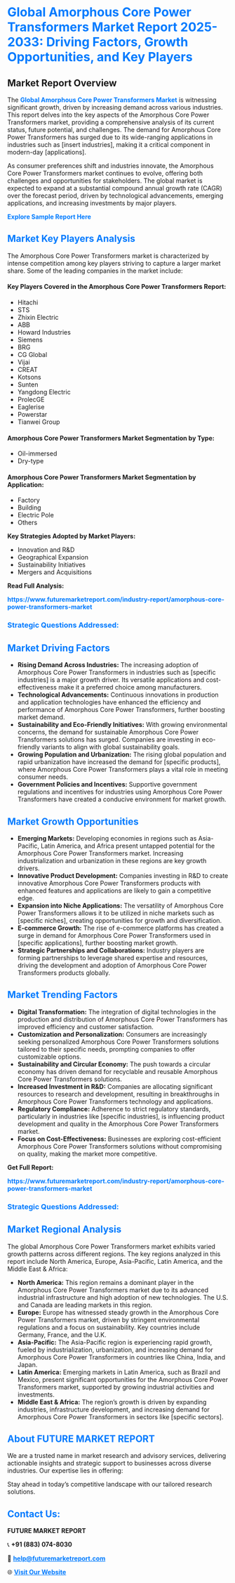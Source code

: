 <h1 style="color: #007BFF;">Global Amorphous Core Power Transformers Market Report 2025-2033: Driving Factors, Growth Opportunities, and Key Players</h1>

<section id="overview">
<h2>Market Report Overview</h2>
<p>The <a href="https://www.futuremarketreport.com/industry-report/amorphous-core-power-transformers-market" style="color: #007BFF; text-decoration: none;"><strong>Global Amorphous Core Power Transformers Market</strong></a> is witnessing significant growth, driven by increasing demand across various industries. This report delves into the key aspects of the Amorphous Core Power Transformers market, providing a comprehensive analysis of its current status, future potential, and challenges. The demand for Amorphous Core Power Transformers has surged due to its wide-ranging applications in industries such as [insert industries], making it a critical component in modern-day [applications].</p>
<p>As consumer preferences shift and industries innovate, the Amorphous Core Power Transformers market continues to evolve, offering both challenges and opportunities for stakeholders. The global market is expected to expand at a substantial compound annual growth rate (CAGR) over the forecast period, driven by technological advancements, emerging applications, and increasing investments by major players.</p>
</section>

<section id="overview">
<p><a href="https://www.futuremarketreport.com/request-sample/reportId=76403" style="color: #007BFF; text-decoration: none;"><strong>Explore Sample Report Here</strong></a></p>
</section>

<section id="key-players">
<h2 style="color: #007BFF;">Market Key Players Analysis</h2>
<p>The Amorphous Core Power Transformers market is characterized by intense competition among key players striving to capture a larger market share. Some of the leading companies in the market include:</p>
<h4>Key Players Covered in the Amorphous Core Power Transformers Report:</h4>
<ul><li>Hitachi</li><li>STS</li><li>Zhixin Electric</li><li>ABB</li><li>Howard Industries</li><li>Siemens</li><li>BRG</li><li>CG Global</li><li>Vijai</li><li>CREAT</li><li>Kotsons</li><li>Sunten</li><li>Yangdong Electric</li><li>ProlecGE</li><li>Eaglerise</li><li>Powerstar</li><li>Tianwei Group</li></ul>
<h4>Amorphous Core Power Transformers Market Segmentation by Type:</h4>
<ul><li>Oil-immersed</li><li>Dry-type</li></ul>

<h4>Amorphous Core Power Transformers Market Segmentation by Application:</h4>
<ul><li>Factory</li><li>Building</li><li>Electric Pole</li><li>Others</li></ul>
<p><strong>Key Strategies Adopted by Market Players:</strong></p>
<ul>
<li>Innovation and R&D</li>
<li>Geographical Expansion</li>
<li>Sustainability Initiatives</li>
<li>Mergers and Acquisitions</li>
</ul>
</section>

<section>
<p><strong>Read Full Analysis: </strong></p><a href="https://www.futuremarketreport.com/industry-report/amorphous-core-power-transformers-market" style="color: #007BFF; text-decoration: none;"><strong>https://www.futuremarketreport.com/industry-report/amorphous-core-power-transformers-market</strong></a>
<h3 style="color: #007BFF;">Strategic Questions Addressed:</h3>
</section>

<section id="driving-factors">
<h2 style="color: #007BFF;">Market Driving Factors</h2>
<ul>
<li><strong>Rising Demand Across Industries:</strong> The increasing adoption of Amorphous Core Power Transformers in industries such as [specific industries] is a major growth driver. Its versatile applications and cost-effectiveness make it a preferred choice among manufacturers.</li>
<li><strong>Technological Advancements:</strong> Continuous innovations in production and application technologies have enhanced the efficiency and performance of Amorphous Core Power Transformers, further boosting market demand.</li>
<li><strong>Sustainability and Eco-Friendly Initiatives:</strong> With growing environmental concerns, the demand for sustainable Amorphous Core Power Transformers solutions has surged. Companies are investing in eco-friendly variants to align with global sustainability goals.</li>
<li><strong>Growing Population and Urbanization:</strong> The rising global population and rapid urbanization have increased the demand for [specific products], where Amorphous Core Power Transformers plays a vital role in meeting consumer needs.</li>
<li><strong>Government Policies and Incentives:</strong> Supportive government regulations and incentives for industries using Amorphous Core Power Transformers have created a conducive environment for market growth.</li>
</ul>
</section>

<section id="growth-opportunities">
<h2 style="color: #007BFF;">Market Growth Opportunities</h2>
<ul>
<li><strong>Emerging Markets:</strong> Developing economies in regions such as Asia-Pacific, Latin America, and Africa present untapped potential for the Amorphous Core Power Transformers market. Increasing industrialization and urbanization in these regions are key growth drivers.</li>
<li><strong>Innovative Product Development:</strong> Companies investing in R&D to create innovative Amorphous Core Power Transformers products with enhanced features and applications are likely to gain a competitive edge.</li>
<li><strong>Expansion into Niche Applications:</strong> The versatility of Amorphous Core Power Transformers allows it to be utilized in niche markets such as [specific niches], creating opportunities for growth and diversification.</li>
<li><strong>E-commerce Growth:</strong> The rise of e-commerce platforms has created a surge in demand for Amorphous Core Power Transformers used in [specific applications], further boosting market growth.</li>
<li><strong>Strategic Partnerships and Collaborations:</strong> Industry players are forming partnerships to leverage shared expertise and resources, driving the development and adoption of Amorphous Core Power Transformers products globally.</li>
</ul>
</section>

<section id="trending-factors">
<h2 style="color: #007BFF;">Market Trending Factors</h2>
<ul>
<li><strong>Digital Transformation:</strong> The integration of digital technologies in the production and distribution of Amorphous Core Power Transformers has improved efficiency and customer satisfaction.</li>
<li><strong>Customization and Personalization:</strong> Consumers are increasingly seeking personalized Amorphous Core Power Transformers solutions tailored to their specific needs, prompting companies to offer customizable options.</li>
<li><strong>Sustainability and Circular Economy:</strong> The push towards a circular economy has driven demand for recyclable and reusable Amorphous Core Power Transformers solutions.</li>
<li><strong>Increased Investment in R&D:</strong> Companies are allocating significant resources to research and development, resulting in breakthroughs in Amorphous Core Power Transformers technology and applications.</li>
<li><strong>Regulatory Compliance:</strong> Adherence to strict regulatory standards, particularly in industries like [specific industries], is influencing product development and quality in the Amorphous Core Power Transformers market.</li>
<li><strong>Focus on Cost-Effectiveness:</strong> Businesses are exploring cost-efficient Amorphous Core Power Transformers solutions without compromising on quality, making the market more competitive.</li>
</ul>
</section>

<section>
<p><strong>Get Full Report: </strong></p><a href="https://www.futuremarketreport.com/industry-report/amorphous-core-power-transformers-market" style="color: #007BFF; text-decoration: none;"><strong>https://www.futuremarketreport.com/industry-report/amorphous-core-power-transformers-market</strong></a>
<h3 style="color: #007BFF;">Strategic Questions Addressed:</h3>
</section>


<section id="regional-analysis">
<h2 style="color: #007BFF;">Market Regional Analysis</h2>
<p>The global Amorphous Core Power Transformers market exhibits varied growth patterns across different regions. The key regions analyzed in this report include North America, Europe, Asia-Pacific, Latin America, and the Middle East & Africa:</p>
<ul>
<li><strong>North America:</strong> This region remains a dominant player in the Amorphous Core Power Transformers market due to its advanced industrial infrastructure and high adoption of new technologies. The U.S. and Canada are leading markets in this region.</li>
<li><strong>Europe:</strong> Europe has witnessed steady growth in the Amorphous Core Power Transformers market, driven by stringent environmental regulations and a focus on sustainability. Key countries include Germany, France, and the U.K.</li>
<li><strong>Asia-Pacific:</strong> The Asia-Pacific region is experiencing rapid growth, fueled by industrialization, urbanization, and increasing demand for Amorphous Core Power Transformers in countries like China, India, and Japan.</li>
<li><strong>Latin America:</strong> Emerging markets in Latin America, such as Brazil and Mexico, present significant opportunities for the Amorphous Core Power Transformers market, supported by growing industrial activities and investments.</li>
<li><strong>Middle East & Africa:</strong> The region’s growth is driven by expanding industries, infrastructure development, and increasing demand for Amorphous Core Power Transformers in sectors like [specific sectors].</li>
</ul>
</section>

<footer>
<h2 style="color: #007BFF;">About FUTURE MARKET REPORT</h2>
<p>We are a trusted name in market research and advisory services, delivering actionable insights and strategic support to businesses across diverse industries. Our expertise lies in offering:</p>

<p>Stay ahead in today’s competitive landscape with our tailored research solutions.</p>

<h2 style="color: #007BFF;">Contact Us:</h2>
<p><strong>FUTURE MARKET REPORT</strong></p>
<p>📞 <strong>+91 (883) 074-8030</strong></p>
<p>📧 <strong><a href="mailto:help@futuremarketreport.com" style="color: #007BFF;">help@futuremarketreport.com</a></strong></p>
<p>🌐 <strong><a href="https://www.futuremarketreport.com/" style="color: #007BFF;">Visit Our Website</a></strong></p>
</footer>